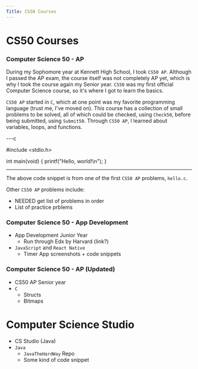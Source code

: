 ```yaml
---
Title: CS50 Courses
---
```


# CS50 Courses

### Computer Science 50 - AP

During my Sophomore year at Kennett High School, I took `CS50 AP`. 
Although I passed the AP exam, the course itself was not completely AP yet, which is why I took the course again my Senior year.
`CS50` was my first official Computer Science course, so it's where I got to learn the basics. 

`CS50 AP` started in `C`, which at one point was my favorite programming language (trust me, I've moved on).
This course has a collection of small problems to be solved, all of which could be checked, using `Check50`, before being submitted, using `Submit50`.
Through `CS50 AP`, I learned about variables, loops, and functions. 

---c

#include <stdio.h>

int main(void)
{
    printf("Hello, world!\n");
}

---

The above code snippet is from one of the first `CS50 AP` problems, `hello.c`.

Other `CS50 AP` problems include:
* NEEDED get list of problems in order
* List of practice prblems


### Computer Science 50 - App Development

* App Development Junior Year
   * Run through Edx by Harvard (link?)
* `JavaScript` and `React Native`
   * Timer App screenshots + code snippets

### Computer Science 50 - AP (Updated)

* CS50 AP Senior year
* `C`
    * Structs
    * Bitmaps

# Computer Science Studio

* CS Studio (Java)
* `Java`
   * `JavaTheHardWay` Repo
   * Some kind of code snippet